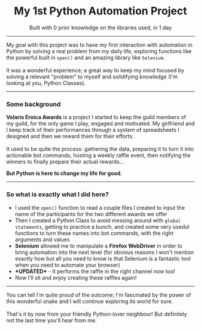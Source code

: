 <h1 align="center">My 1st Python Automation Project</h1>
<p align="center">Built with 0 prior knowledge on the libraries used, in 1 day</p>
<hr>
<p>My goal with this project was to have my first interaction with automation in Python by solving a real problem from my daily life, exploring functions like the powerful built in <code>open()</code> and an amazing library like <code>Selenium</code>.</br></br>It was a wonderful experience; a great way to keep my mind focused by solving a relevant "problem" to myself and solidifying knowledge (I'm looking at you, Python Classes).</p><hr><h3>Some background</h3><p><b>Velaris Eroica Awards</b> is a project I started to keep the guild members of my guild, for the only game I play, engaged and motivated. My girlfriend and I keep track of their performances through a system of spreadsheets I designed and then we reward them for their efforts.</br></br>It used to be quite the process: gathering the data, preparing it to turn it into actionable bot commands, hosting a weekly raffle event, then notifying the winners to finally prepare their actual rewards...</p><b>But Python is here to change my life for good</b>.<hr><h3>So what is exactly what I did here?</h3>
<ul>
<li>I used the <code>open()</code> function to read a couple files I created to input the name of the participants for the two different awards we offer</li>
<li>Then I created a Python Class to avoid messing around with <code>global statements</code>, getting to practice a bunch, and created some very usedul functions to turn these names into bot commands, with the right arguments and values</li>
<li><b>Selenium</b> allowed me to manipulate a <b>Firefox WebDriver</b> in order to bring automation into the next level (for obvious reasons I won't mention exactly how but all you need to know is that Selenium is a fantastic tool when you need to automate your browser)</li>
<li><b>*UPDATED*</b> - It performs the raffle in the right channel now too!</li>
<li>Now I'll sit and enjoy creating these raffles again!</li>
</ul>
<hr>You can tell I'm quite proud of the outcome; I'm fascinated by the power of this wonderful snake and I will continue exploring its world for sure.
</br></br>
That's it by now from your friendly Python-lover neighbour! But definitely not the last time you'll hear from me.